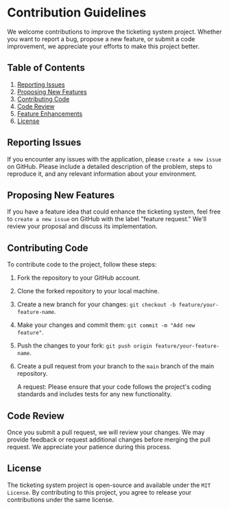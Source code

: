 # Contribution Guidelines

We welcome contributions to improve the ticketing system project. Whether you want to report a bug, propose a new feature, or submit a code improvement, we appreciate your efforts to make this project better.

## Table of Contents

1. [Reporting Issues](#reporting-issues)
2. [Proposing New Features](#proposing-new-features)
3. [Contributing Code](#contributing-code)
4. [Code Review](#code-review)
5. [Feature Enhancements](#feature-enhancements)
6. [License](#license)

## Reporting Issues

If you encounter any issues with the application, please `create a new issue` on GitHub. Please include a detailed description of the problem, steps to reproduce it, and any relevant information about your environment.

## Proposing New Features

If you have a feature idea that could enhance the ticketing system, feel free to `create a new issue` on GitHub with the label "feature request." We'll review your proposal and discuss its implementation.

## Contributing Code

To contribute code to the project, follow these steps:

1.  Fork the repository to your GitHub account.
2.  Clone the forked repository to your local machine.
3.  Create a new branch for your changes: `git checkout -b feature/your-feature-name`.
4.  Make your changes and commit them: `git commit -m "Add new feature"`.
5.  Push the changes to your fork: `git push origin feature/your-feature-name`.
6.  Create a pull request from your branch to the `main` branch of the main repository.

    A request: Please ensure that your code follows the project's coding standards and includes tests for any new functionality.

## Code Review

Once you submit a pull request, we will review your changes. We may provide feedback or request additional changes before merging the pull request. We appreciate your patience during this process.

## License

The ticketing system project is open-source and available under the `MIT License`. By contributing to this project, you agree to release your contributions under the same license.
